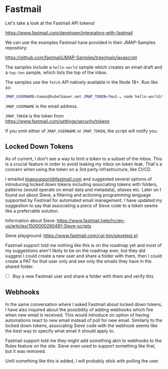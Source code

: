 # Fastmail

Let's take a look at the Fastmail API tokens!

https://www.fastmail.com/developer/integrating-with-fastmail

We can use the examples Fastmail have provided in their JMAP-Samples repository:

https://github.com/fastmail/JMAP-Samples/tree/main/javascript

The samples include a `hello-world` sample which creates an email draft and a
`top-ten` sample, which lists the top of the inbox.

The samples use the `fetch` API natively available in the Node 18+. Run like so:

```bash
JMAP_USERNAME=tomas@hubelbauer.net JMAP_TOKEN=fmu1-… node hello-world/top-ten
```

`JMAP_USERNAME` is the email address.

`JMAP_TOKEN` is the token from https://www.fastmail.com/settings/security/tokens

If you omit either of `JMAP_USERNAME` or `JMAP_TOKEN`, the script will notify
you.

## Locked Down Tokens

As of current, I don't see a way to limit a token to a subset of the inbox.
This is a crucial feature in order to avoid leaking my inbox on token leak.
That's a concern when using the token on a 3rd party infrastructure, like CI/CD.

I emailed jmapsupport@fastmail.com and suggested several options of introducing
locked down tokens including associating tokens with folders, patterns (would
operate on email data and metadata), aliases etc.
Later on I found out about Sieve, a filtering and actioning programming language
supported by Fastmail for automated email management.
I have updated my suggestion to say that associating a piece of Sieve code to a
token seems like a preferrable solution.

Information about Sieve:
https://www.fastmail.help/hc/en-us/articles/1500000280481-Sieve-scripts

Sieve playground:
https://www.fastmail.com/cgi-bin/sievetest.pl

Fastmail support told me nothing like this is on the roadmap yet and most of my
suggestions aren't likely to be on the roadmap ever, but they did suggest I
could create a new user and share a folder with them, then I could create a PAT
for that user only and see only the emails they have in the shared folder.

- [ ] Buy a new Fastmail user and share a folder with them and verify this

## Webhooks

In the same conversation where I asked Fastmail about locked down tokens, I have
also inquired about the possibility of adding webhooks which fire when new email
is received.
This would introduce on option of having automations react to new email instead
of poll for new email.
Similarly to the locked down tokens, associating Sieve code with the webhook
seems like the best way to specify what email it should apply to.

Fastmail support told me they might add something akin to webhooks to the Rules
feature on the site. Sieve even used to support something like that, but it was
removed.

Until something like this is added, I will probably stick with polling the user.
